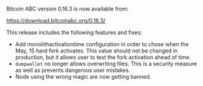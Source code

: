 Bitcoin ABC version 0.16.3 is now available from:

  <https://download.bitcoinabc.org/0.16.3/>

This release includes the following features and fixes:
 - Add monolithactivationtime configuration in order to chose when the May, 15 hard fork activates. This value should not be changed in production, but it allows user to test the fork activation ahead of time.
 - `dumpwallet` no longer allows overwriting files. This is a security measure
   as well as prevents dangerous user mistakes.
 - Node using the wrong magic are now getting banned.
